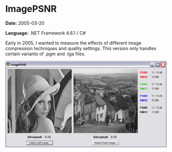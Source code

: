 # ImagePSNR

**Date:** 2005-03-20

**Language:** .NET Framework 4.6.1 / C#

Early in 2005, I wanted to measure the effects of different image compression techniques and quality settings. This version only handles certain variants of .pgm and .tga files.

![PSNR screenshot](https://raw.githubusercontent.com/MichaelStromberg/ImagePSNR/master/Sample%20Images/PSNR_screenshot.jpg)
